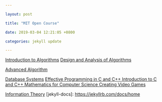 ```yaml
---

layout: post

title: "MIT Open Course"

date: 2019-03-04 12:21:05 +0800

categories: jekyll update

---
```


<script type="text/x-mathjax-config">
MathJax.Hub.Config({
tex2jax: {
skipTags: ['script', 'noscript', 'style', 'textarea', 'pre'],
inlineMath: [['$','$']]
}
});
</script>
<script src='https://cdnjs.cloudflare.com/ajax/libs/mathjax/2.7.5/latest.js?config=TeX-MML-AM_CHTML' async></script>

<a href="https://ocw.mit.edu/courses/electrical-engineering-and-computer-science/6-006-introduction-to-algorithms-fall-2011/lecture-notes/">Introduction to Algorithms</a>
<a href="https://ocw.mit.edu/courses/electrical-engineering-and-computer-science/6-046j-design-and-analysis-of-algorithms-spring-2015/lecture-notes/"> Design and Analysis of Algorithms </a>

<a href="https://ocw.mit.edu/courses/electrical-engineering-and-computer-science/6-854j-advanced-algorithms-fall-2008/lecture-notes/">Advanced Algorithm</a>

<a href="https://ocw.mit.edu/courses/electrical-engineering-and-computer-science/6-830-database-systems-fall-2010/lecture-notes/">Database Systems</a>
<a href="https://ocw.mit.edu/courses/electrical-engineering-and-computer-science/6-s096-effective-programming-in-c-and-c-january-iap-2014/lecture-notes/"> Effective Programming in C and C++ <a>
<a href="https://ocw.mit.edu/courses/electrical-engineering-and-computer-science/6-s096-introduction-to-c-and-c-january-iap-2013/lectures-and-assignments/"> Introduction to C and C++ </a>
<a href="https://ocw.mit.edu/courses/electrical-engineering-and-computer-science/6-042j-mathematics-for-computer-science-spring-2015/lecture-slides/"> Mathematics for Computer Science </a>
<a href="https://ocw.mit.edu/courses/comparative-media-studies-writing/cms-611j-creating-video-games-fall-2014/projects/">Creating Video Games</a>

<a href="https://ocw.mit.edu/courses/electrical-engineering-and-computer-science/6-441-information-theory-spring-2016/lecture-notes/">Information Theory</a>
[jekyll-docs]: https://jekyllrb.com/docs/home

[jekyll-gh]: https://github.com/jekyll/jekyll

[jekyll-talk]: https://talk.jekyllrb.com/
